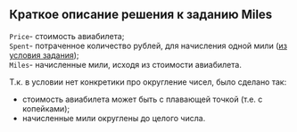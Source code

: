 ## Краткое описание решения к заданию Miles
`Price`- стоимость авиабилета;   
`Spent`- потраченное количество рублей, для начисления одной мили ([из условия задания](https://github.com/netology-code/javaqa-homeworks/tree/master/data));   
`Miles`- начисленные мили, исходя из стоимости авиабилета.

Т.к. в условии нет конкретики про округление чисел, было сделано так:   
* стоимость авиабилета может быть с плавающей точкой (т.е. с копейками);   
* начисленные мили округлены до целого числа.

